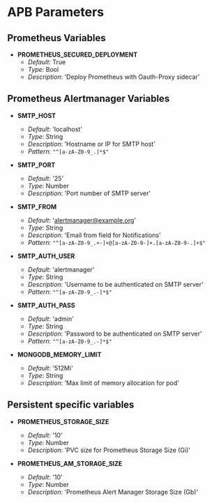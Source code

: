 # APB Parameters

## Prometheus Variables

- **PROMETHEUS_SECURED_DEPLOYMENT**
  - _Default_: True
  - _Type_: Bool
  - _Description_: 'Deploy Prometheus with Oauth-Proxy sidecar'

## Prometheus Alertmanager Variables

- **SMTP_HOST**
  - _Default_: 'localhost'
  - _Type_: String
  - _Description_: 'Hostname or IP for SMTP host'
  - _Pattern_: ```"^[a-zA-Z0-9_.]*$"```

- **SMTP_PORT**
  - _Default_: '25'
  - _Type_: Number
  - _Description_: 'Port number of SMTP server'

- **SMTP_FROM**
  - _Default_: 'alertmanager@example.org'
  - _Type_: String
  - _Description_: 'Email from field for Notifications'
  - _Pattern_: ```"^[a-zA-Z0-9_.+-]+@[a-zA-Z0-9-]+.[a-zA-Z0-9-.]+$"```

- **SMTP_AUTH_USER**
  - _Default_: 'alertmanager'
  - _Type_: String
  - _Description_: 'Username to be authenticated on SMTP server'
  - _Pattern_: ```"^[a-zA-Z0-9_.-]*$"```

- **SMTP_AUTH_PASS**
  - _Default_: 'admin'
  - _Type_: String
  - _Description_: 'Password to be authenticated on SMTP server'
  - _Pattern_: ```"^[a-zA-Z0-9_.-]*$"```

- **MONGODB_MEMORY_LIMIT**
  - _Default_: '512Mi'
  - _Type_: String
  - _Description_: 'Max limit of memory allocation for pod'

## Persistent specific variables

- **PROMETHEUS_STORAGE_SIZE** 
  - _Default_: '10'
  - _Type_: Number
  - _Description_: 'PVC size for Prometheus Storage Size (Gi)'

- **PROMETHEUS_AM_STORAGE_SIZE**
  - _Default_: '10'
  - _Type_: Number
  - _Description_: 'Prometheus Alert Manager Storage Size (Gb)'

